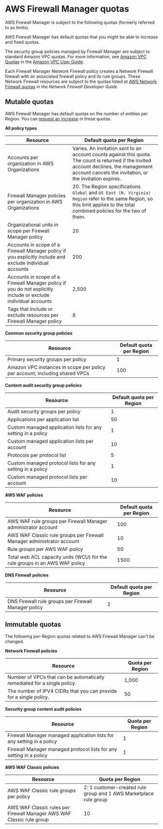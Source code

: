 # AWS Firewall Manager quotas<a name="fms-limits"></a>

AWS Firewall Manager is subject to the following quotas \(formerly referred to as limits\)\. 

AWS Firewall Manager has default quotas that you might be able to increase and fixed quotas\.

The security group policies managed by Firewall Manager are subject to standard Amazon VPC quotas\. For more information, see [Amazon VPC Quotas](https://docs.aws.amazon.com/vpc/latest/userguide/amazon-vpc-limits.html) in the [Amazon VPC User Guide](https://docs.aws.amazon.com/vpc/latest/userguide/)\. 

Each Firewall Manager Network Firewall policy creates a Network Firewall firewall with an associated firewall policy and its rule groups\. These Network Firewall resources are subject to the quotas listed at [AWS Network Firewall quotas](https://docs.aws.amazon.com/network-firewall/latest/developerguide/quotas.html) in the *Network Firewall Developer Guide*\. 

## Mutable quotas<a name="fms-limits-mutable"></a>

AWS Firewall Manager has default quotas on the number of entities per Region\. You can [request an increase](https://console.aws.amazon.com/servicequotas/home/services/fms/quotas) in these quotas\.


**All policy types**  

| Resource | Default quota per Region | 
| --- | --- | 
| Accounts per organization in AWS Organizations  | Varies\. An invitation sent to an account counts against this quota\. The count is returned if the invited account declines, the management account cancels the invitation, or the invitation expires\. | 
| Firewall Manager policies per organization in AWS Organizations  | 20\. The Region specifications `Global` and `US East (N. Virginia) Region` refer to the same Region, so this limit applies to the total combined policies for the two of them\.  | 
| Organizational units in scope per Firewall Manager policy | 20  | 
| Accounts in scope of a Firewall Manager policy if you explicitly include and exclude individual accounts | 200  | 
| Accounts in scope of a Firewall Manager policy if you do not explicitly include or exclude individual accounts | 2,500  | 
|  Tags that include or exclude resources per Firewall Manager policy  | 8 | 


**Common security group policies**  

| Resource | Default quota per Region | 
| --- | --- | 
| Primary security groups per policy | 1 | 
| Amazon VPC instances in scope per policy per account, including shared VPCs | 100 | 


**Content audit security group policies**  

| Resource | Default quota per Region | 
| --- | --- | 
| Audit security groups per policy | 1 | 
| Applications per application list | 50 | 
| Custom managed application lists for any setting in a policy | 1 | 
| Custom managed application lists per account | 10 | 
| Protocols per protocol list | 5 | 
| Custom managed protocol lists for any setting in a policy | 1 | 
| Custom managed protocol lists per account | 10 | 


**AWS WAF policies**  

| Resource | Default quota per Region | 
| --- | --- | 
| AWS WAF rule groups per Firewall Manager administrator account | 100 | 
| AWS WAF Classic rule groups per Firewall Manager administrator account | 10 | 
| Rule groups per AWS WAF policy | 50 | 
| Total web ACL capacity units \(WCU\) for the rule groups in an AWS WAF policy | 1500 | 


**DNS Firewall policies**  

| Resource | Default quota per Region | 
| --- | --- | 
| DNS Firewall rule groups per Firewall Manager policy | 2 | 

## Immutable quotas<a name="fms-limits-immutable"></a>

The following per\-Region quotas related to AWS Firewall Manager can't be changed\.


**Network Firewall policies**  

| Resource | Quota per Region | 
| --- | --- | 
|  Number of VPCs that can be automatically remediated for a single policy\.  | 1,000 | 
|  The number of IPV4 CIDRs that you can provide for a single policy\.  | 50 | 


**Security group content audit policies**  

| Resource | Quota per Region | 
| --- | --- | 
| Firewall Manager managed application lists for any setting in a policy | 1 | 
| Firewall Manager managed protocol lists for any setting in a policy | 1 | 


**AWS WAF Classic policies**  

| Resource | Quota per Region | 
| --- | --- | 
| AWS WAF Classic rule groups per policy | 2: 1 customer\-created rule group and 1 AWS Marketplace rule group | 
| AWS WAF Classic rules per Firewall Manager AWS WAF Classic rule group | 10 | 